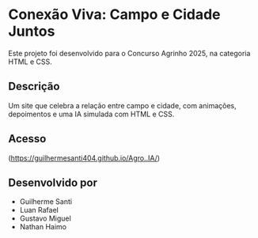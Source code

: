 # Conexão Viva: Campo e Cidade Juntos

Este projeto foi desenvolvido para o Concurso Agrinho 2025, na categoria HTML e CSS.

## Descrição
Um site que celebra a relação entre campo e cidade, com animações, depoimentos e uma IA simulada com HTML e CSS.

## Acesso
(https://guilhermesanti404.github.io/Agro..IA/)

## Desenvolvido por
- Guilherme Santi
- Luan Rafael
- Gustavo Miguel
- Nathan Haimo

